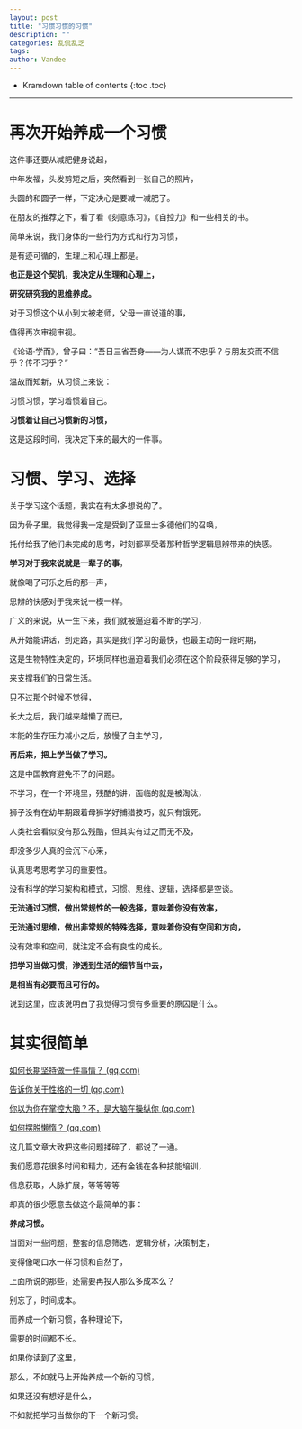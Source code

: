 ```yaml
---
layout: post
title: "习惯习惯的习惯"
description: ""
categories: 乱侃乱乏
tags:   
author: Vandee
---
```


* Kramdown table of contents
{:toc .toc}


------

# 再次开始养成一个习惯

这件事还要从减肥健身说起，

中年发福，头发剪短之后，突然看到一张自己的照片，

头圆的和圆子一样，下定决心是要减一减肥了。

在朋友的推荐之下，看了看《刻意练习》，《自控力》和一些相关的书。

简单来说，我们身体的一些行为方式和行为习惯，

是有迹可循的，生理上和心理上都是。

**也正是这个契机，我决定从生理和心理上，**

**研究研究我的思维养成。**

对于习惯这个从小到大被老师，父母一直说道的事，

值得再次审视审视。

《论语·学而》，曾子曰：“吾日三省吾身——为人谋而不忠乎？与朋友交而不信乎？传不习乎？”

温故而知新，从习惯上来说：

习惯习惯，学习着惯着自己。

**习惯着让自己习惯新的习惯，**

这是这段时间，我决定下来的最大的一件事。



# 习惯、学习、选择

关于学习这个话题，我实在有太多想说的了。

因为骨子里，我觉得我一定是受到了亚里士多德他们的召唤，

托付给我了他们未完成的思考，时刻都享受着那种哲学逻辑思辨带来的快感。

**学习对于我来说就是一辈子的事**，

就像喝了可乐之后的那一声，

思辨的快感对于我来说一模一样。

广义的来说，从一生下来，我们就被逼迫着不断的学习，

从开始能讲话，到走路，其实是我们学习的最快，也最主动的一段时期，

这是生物特性决定的，环境同样也逼迫着我们必须在这个阶段获得足够的学习，

来支撑我们的日常生活。

只不过那个时候不觉得，

长大之后，我们越来越懒了而已，

本能的生存压力减小之后，放慢了自主学习，

**再后来，把上学当做了学习。**

这是中国教育避免不了的问题。

不学习，在一个环境里，残酷的讲，面临的就是被淘汰，

狮子没有在幼年期跟着母狮学好捕猎技巧，就只有饿死。

人类社会看似没有那么残酷，但其实有过之而无不及，

却没多少人真的会沉下心来，

认真思考思考学习的重要性。

没有科学的学习架构和模式，习惯、思维、逻辑，选择都是空谈。

**无法通过习惯，做出常规性的一般选择，意味着你没有效率，**

**无法通过思维，做出非常规的特殊选择，意味着你没有空间和方向，**

没有效率和空间，就注定不会有良性的成长。

**把学习当做习惯，渗透到生活的细节当中去，**

**是相当有必要而且可行的。**

说到这里，应该说明白了我觉得习惯有多重要的原因是什么。

# 其实很简单

[如何长期坚持做一件事情？ (qq.com)](https://mp.weixin.qq.com/s/C_IgJs55sAvQbBNhNe4jJg)

[告诉你关于性格的一切 (qq.com)](https://mp.weixin.qq.com/s/p8qcd42X5eBDrfslnU7q5w)

[你以为你在掌控大脑？不，是大脑在操纵你 (qq.com)](https://mp.weixin.qq.com/s/Hk09RzcQ4TeavfAhtaEHrQ)

[如何摆脱懒惰？ (qq.com)](https://mp.weixin.qq.com/s/Gt7azK7pMdmpbKMlB_303Q)

这几篇文章大致把这些问题揉碎了，都说了一通。

我们愿意花很多时间和精力，还有金钱在各种技能培训，

信息获取，人脉扩展，等等等等

却真的很少愿意去做这个最简单的事：

**养成习惯。**

当面对一些问题，整套的信息筛选，逻辑分析，决策制定，

变得像喝口水一样习惯和自然了，

上面所说的那些，还需要再投入那么多成本么？

别忘了，时间成本。

而养成一个新习惯，各种理论下，

需要的时间都不长。

如果你读到了这里，

那么，不如就马上开始养成一个新的习惯，

如果还没有想好是什么，

不如就把学习当做你的下一个新习惯。

